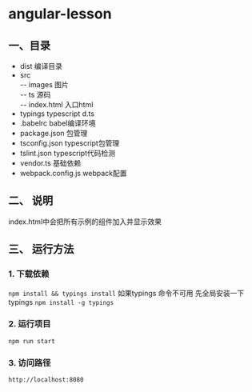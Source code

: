 # angular-lesson

## 一、目录
- dist 编译目录
- src   
 -- images      图片   
 -- ts          源码   
 -- index.html  入口html   
- typings typescript d.ts
- .babelrc babel编译环境
- package.json 包管理
- tsconfig.json typescript包管理
- tslint.json typescript代码检测
- vendor.ts 基础依赖
- webpack.config.js  webpack配置

## 二、 说明

index.html中会把所有示例的组件加入并显示效果

## 三、 运行方法

### 1. 下载依赖  
`npm install && typings install`
如果typings 命令不可用  先全局安装一下typings  `npm install -g typings`
### 2. 运行项目  
`npm run start`
### 3. 访问路径
`http://localhost:8080`